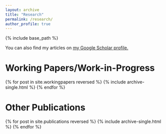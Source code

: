 ```yaml
---
layout: archive
title: "Research"
permalink: /research/
author_profile: true
---
```


{% include base_path %}

You can also find my articles on <u><a href="https://scholar.google.com/?inst=17001591832933267808">my Google Scholar profile</a>.</u>

<h1> Working Papers/Work-in-Progress </h1>
{% for post in site.workingpapers reversed %}
  {% include archive-single.html %}
{% endfor %}

<br>

<h1> Other Publications </h1>

{% for post in site.publications reversed %}
  {% include archive-single.html %}
{% endfor %}
